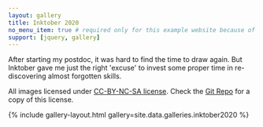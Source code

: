 ```yaml
---
layout: gallery
title: Inktober 2020
no_menu_item: true # required only for this example website because of menu construction
support: [jquery, gallery]
---
```


After starting my postdoc, it was hard to find the time to draw again. But Inktober gave me just the right 'excuse' to invest some proper time in re-discovering almost forgotten skills.

All images licensed under [CC-BY-NC-SA license][license]. Check the [Git Repo][repo] for a copy of this license.

{% include gallery-layout.html gallery=site.data.galleries.inktober2020 %}

[license]: http://creativecommons.org/licenses/by-nc-sa/4.0/
[repo]: https://github.com/aenneb/aenneb.io
